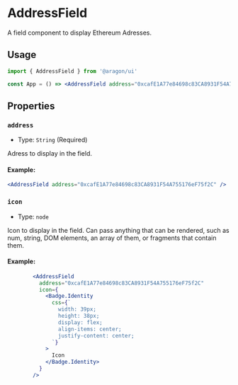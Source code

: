 # AddressField

A field component to display Ethereum Adresses.

## Usage

```jsx
import { AddressField } from '@aragon/ui'

const App = () => <AddressField address="0xcafE1A77e84698c83CA8931F54A755176eF75f2C"} />
```

## Properties

### `address`

* Type: `String` (Required)

Adress to display in the field.

#### Example:

```jsx
<AddressField address="0xcafE1A77e84698c83CA8931F54A755176eF75f2C" />
```

### `icon`

* Type: `node`

Icon to display in the field. Can pass anything that can be rendered, such as num, string, DOM elements, an array of them, or fragments that contain them.

#### Example:

```jsx
        <AddressField
          address="0xcafE1A77e84698c83CA8931F54A755176eF75f2C"
          icon={
            <Badge.Identity
              css={`
                width: 39px;
                height: 38px;
                display: flex;
                align-items: center;
                justify-content: center;
              `}
            >
              Icon
            </Badge.Identity>
          }
        />
```
